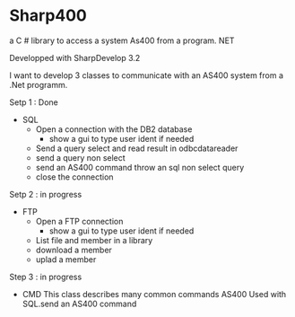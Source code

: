 Sharp400
========

a C # library to access a system As400 from a program. NET

Developped with SharpDevelop 3.2

I want to develop 3 classes to communicate with an AS400 system from a .Net programm.



Setp 1 : Done
   - SQL 
      - Open a connection with the DB2 database
          - show a gui to type user ident if needed
      - Send a query select and read result in odbcdatareader
      - send a query non select
      - send an AS400 command throw an sql non select query
      - close the connection

Setp 2 : in progress
  - FTP
      - Open a FTP connection
          - show a gui to type user ident if needed
      - List file and member in a library
      - download a member
      - uplad a member

Step 3 : in progress
  - CMD 
  This class describes many common commands AS400
  Used with SQL.send an AS400 command
      
